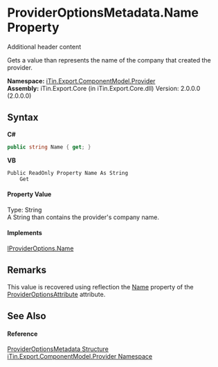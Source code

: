# ProviderOptionsMetadata.Name Property 
Additional header content 

Gets a value than represents the name of the company that created the provider.

**Namespace:**&nbsp;<a href="N_iTin_Export_ComponentModel_Provider">iTin.Export.ComponentModel.Provider</a><br />**Assembly:**&nbsp;iTin.Export.Core (in iTin.Export.Core.dll) Version: 2.0.0.0 (2.0.0.0)

## Syntax

**C#**<br />
``` C#
public string Name { get; }
```

**VB**<br />
``` VB
Public ReadOnly Property Name As String
	Get
```


#### Property Value
Type: String<br />A String than contains the provider's company name.

#### Implements
<a href="P_iTin_Export_ComponentModel_Provider_IProviderOptions_Name">IProviderOptions.Name</a><br />

## Remarks
This value is recovered using reflection the <a href="P_iTin_Export_ComponentModel_Provider_ProviderOptionsAttribute_Name">Name</a> property of the <a href="T_iTin_Export_ComponentModel_Provider_ProviderOptionsAttribute">ProviderOptionsAttribute</a> attribute.

## See Also


#### Reference
<a href="T_iTin_Export_ComponentModel_Provider_ProviderOptionsMetadata">ProviderOptionsMetadata Structure</a><br /><a href="N_iTin_Export_ComponentModel_Provider">iTin.Export.ComponentModel.Provider Namespace</a><br />